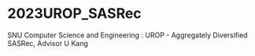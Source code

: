 # 2023UROP_SASRec
SNU Computer Science and Engineering : UROP - Aggregately Diversified SASRec, Advisor U Kang
